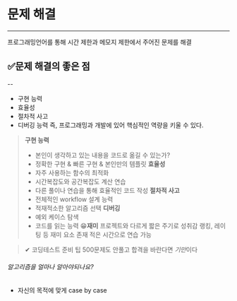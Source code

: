 # 문제 해결
---

프로그래밍언어를 통해 시간 제한과 메모지 제한에서 주어진 문제를 해결

## ✅문제 해결의 좋은 점
--
- 구현 능력
- 효율성
- 절차적 사고
- 디버깅 능력
즉, 프로그래밍과 개발에 있어 핵심적인 역량을 키울 수 있다.
> **구현 능력**
> - 본인이 생각하고 있는 내용을 코드로 옮길 수 있는가?
> - 정확한 구현 & 빠른 구현 & 본인만의 템플릿
> **효율성**
> - 자주 사용하는 함수의 최적화
> - 시간복잡도와 공간복잡도 계산 연습
> - 다른 풀이나 연습을 통해 효율적인 코드 작성
> **절차적 사고**
> - 전체적인 workflow 설계 능력
> - 적재적소한 알고리즘 선택
> **디버깅**
> - 예외 케이스 탐색
> - 코드를 읽는 능력
> 😁**재미**
> 프로젝트와 다르게 짧은 주기로 성취감
> 랭킹, 레이팅 등 재미 요소 존재
> 적은 시간으로 연습 가능

> ✔ 코딩테스트 준비 팁
> 500문제도 안풀고 합격을 바란다면 *기만*이다

###### 알고리즘을 얼마나 알아야되나요?
- 자신의 목적에 맞게 case by case



